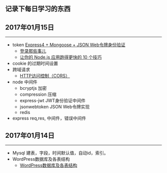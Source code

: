 ## 记录下每日学习的东西

## 2017年01月15日
****
- token [Express4 + Mongoose + JSON Web令牌身份验证](https://matoski.com/article/jwt-express-node-mongoose/)
    * [登录那些事儿](http://cnodejs.org/topic/5671441a1d2912ce2a35aaa1)
    * [让你的 Node.js 应用跑得更快的 10 个技巧](https://www.oschina.net/translate/10-tips-make-node-js-web-app-faster)
- cookie 的过期时间设置
- 跨域请求
    * [HTTP访问控制（CORS）](https://developer.mozilla.org/en-US/docs/Web/HTTP/Access_control_CORS)
- node 中间件
    * bcryptjs  加密
    * compression 压缩
    * express-jwt JWT身份验证中间件
    * jsonwebtoken JSON Web令牌实现
    * redis
- express req,res, 中间件，错误中间件

## 2017年01月14日
****
- Mysql 建表，字段，时间默认值，自动id，索引。
-  WordPress数据库及各表结构
    * [WordPress数据库及各表结构](http://www.menglei.info/1317/)
